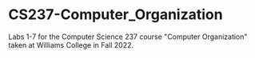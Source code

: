 # CS237-Computer_Organization

Labs 1-7 for the Computer Science 237 course "Computer Organization" taken at Williams College in Fall 2022.
